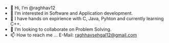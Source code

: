 - 👋 Hi, I’m @raghhav12
- 👀 I’m interested in Software and Application development.
- 🌱 I have hands on expirience with C, Java, Pyhton and currently learning C++.
- 💞️ I’m looking to collaborate on Problem Solving.
- 📫 How to reach me ... E-Mail: raghhavsehgal12@gmail.com

<!---
raghhav12/raghhav12 is a ✨ special ✨ repository because its `README.md` (this file) appears on your GitHub profile.
You can click the Preview link to take a look at your changes.
--->
